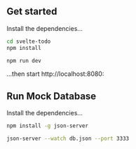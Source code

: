 ## Get started

Install the dependencies...

```bash
cd svelte-todo
npm install
```

```bash
npm run dev
```

...then start http://localhost:8080:

## Run Mock Database

Install the dependencies...

```bash
npm install -g json-server
```

```bash
json-server --watch db.json --port 3333
```
